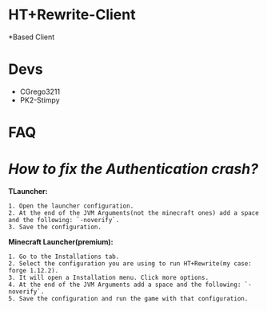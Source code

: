 # HT+Rewrite-Client

*Based Client

# Devs

- CGrego3211
- PK2-Stimpy

# FAQ

# ***How to fix the Authentication crash?***

**TLauncher:**

    1. Open the launcher configuration.
    2. At the end of the JVM Arguments(not the minecraft ones) add a space and the following: `-noverify`.
    3. Save the configuration.
    
**Minecraft Launcher(premium):**

    1. Go to the Installations tab.
    2. Select the configuration you are using to run HT+Rewrite(my case: forge 1.12.2).
    3. It will open a Installation menu. Click more options.
    4. At the end of the JVM Arguments add a space and the following: `-noverify`.
    5. Save the configuration and run the game with that configuration.
